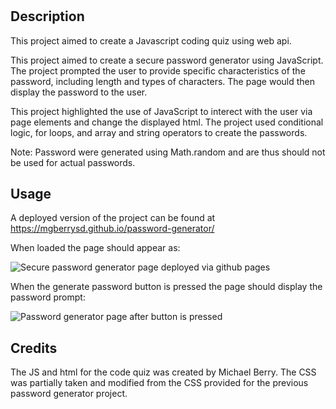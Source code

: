 # <code-quiz>

## Description

This project aimed to create a Javascript coding quiz using web api.

This project aimed to create a secure password generator using JavaScript. The project prompted the user to provide specific characteristics of the password, including length and types of characters. The page would then display the password to the user. 


This project highlighted the use of JavaScript to interect with the user via page elements and change the displayed html. The project used conditional logic, for loops, and array and string operators to create the passwords.

Note: Password were generated using Math.random and are thus should not be used for actual passwords.

## Usage

A deployed version of the project can be found at https://mgberrysd.github.io/password-generator/

When loaded the page should appear as:

![Secure password generator page deployed via github pages](assets/images/pwg-screenshot-1.png)

When the generate password button is pressed the page should display the password prompt:

![Password generator page after button is pressed](assets/images/pwg-screenshot-2.png)

## Credits

The JS and html for the code quiz was created by Michael Berry. The CSS was partially taken and modified from the CSS provided for the previous password generator project.